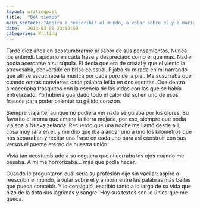 ```yaml
---
layout: writingpost
title:  "Del tiempo"
main_sentece: "Aspiro a reescribir el mundo, a volar sobre el y a morir entre las palabras más bellas que pueda concebir..."
date:   2013-03-05 23:59:59
categories: Writing
---
```


Tardé diez años en acostumbrarme al sabor de sus pensamientos, Nunca los entendí. Lapidario en cada frase y despreciado como el que más. Nadie podía acercarse a su cúpula. El decía que era de cristal y que el viento la atravesaba, convertido en brisa celestial. Fijaba su mirada en mí narrando que  allí se escuchaba la música por cada poro de la piel. Me susurraba que cuando entras conviertes cada palabra leída en dos escritas.  Que dentro almacenaba frasquitos con la esencia de las vidas con las que se había entrelazado. Yo hubiera guardado todo el calor del sol en uno de esos frascos para poder calentar su gélido corazón.

Siempre viajante, aunque no pudiera ver nada se guiaba por los olores. Su favorito el aroma que emana la tierra mojada, por eso, siempre que podía viajaba a Nueva zelanda. Recuerdo que una noche me llamó desde allí, cosa muy rara en él, y me dijo que  iba a andar uno a uno los kilómetros que nos separaban y recitar una frase en cada uno para así construir con sus versos el puente eterno de nuestra unión.

Vivía tan acostumbrado a su ceguera que ni cerraba los ojos cuando me besaba. A mi me horrorizaba... más que podía hacer.

Cuando le preguntaron cuál sería su profesión dijo sin vacilar: aspiro a reescribir el mundo, a volar sobre el y a morir entre las palabras más bellas que pueda concebir. Y lo consiguió, escribió tanto a lo largo de su vida que hizo de la tinta sus lágrimas y sangre. Hoy  sus textos son lo único que me queda.
